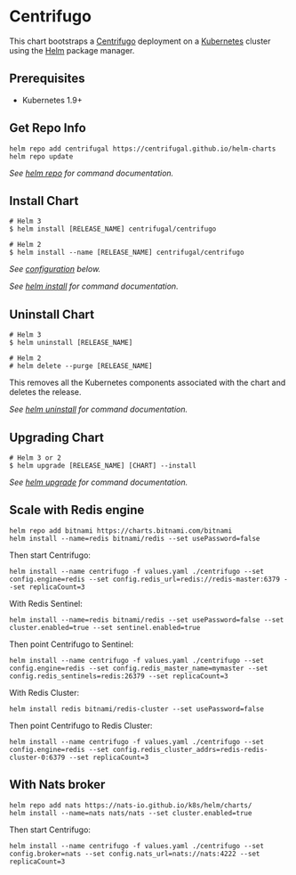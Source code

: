 # Centrifugo

This chart bootstraps a [Centrifugo](https://centrifugal.github.io/centrifugo/) deployment on a [Kubernetes](http://kubernetes.io) cluster using the [Helm](https://helm.sh) package manager.

## Prerequisites

- Kubernetes 1.9+

## Get Repo Info

```console
helm repo add centrifugal https://centrifugal.github.io/helm-charts
helm repo update
```

_See [helm repo](https://helm.sh/docs/helm/helm_repo/) for command documentation._

## Install Chart

```console
# Helm 3
$ helm install [RELEASE_NAME] centrifugal/centrifugo

# Helm 2
$ helm install --name [RELEASE_NAME] centrifugal/centrifugo
```

_See [configuration](#configuration) below._

_See [helm install](https://helm.sh/docs/helm/helm_install/) for command documentation._

## Uninstall Chart

```console
# Helm 3
$ helm uninstall [RELEASE_NAME]

# Helm 2
# helm delete --purge [RELEASE_NAME]
```

This removes all the Kubernetes components associated with the chart and deletes the release.

_See [helm uninstall](https://helm.sh/docs/helm/helm_uninstall/) for command documentation._

## Upgrading Chart

```console
# Helm 3 or 2
$ helm upgrade [RELEASE_NAME] [CHART] --install
```

_See [helm upgrade](https://helm.sh/docs/helm/helm_upgrade/) for command documentation._

## Scale with Redis engine

```
helm repo add bitnami https://charts.bitnami.com/bitnami
helm install --name=redis bitnami/redis --set usePassword=false
```

Then start Centrifugo:

```
helm install --name centrifugo -f values.yaml ./centrifugo --set config.engine=redis --set config.redis_url=redis://redis-master:6379 --set replicaCount=3
```

With Redis Sentinel:

```
helm install --name=redis bitnami/redis --set usePassword=false --set cluster.enabled=true --set sentinel.enabled=true
```

Then point Centrifugo to Sentinel:

```
helm install --name centrifugo -f values.yaml ./centrifugo --set config.engine=redis --set config.redis_master_name=mymaster --set config.redis_sentinels=redis:26379 --set replicaCount=3
```

With Redis Cluster:

```
helm install redis bitnami/redis-cluster --set usePassword=false
```

Then point Centrifugo to Redis Cluster:

```
helm install --name centrifugo -f values.yaml ./centrifugo --set config.engine=redis --set config.redis_cluster_addrs=redis-redis-cluster-0:6379 --set replicaCount=3
```

## With Nats broker

```
helm repo add nats https://nats-io.github.io/k8s/helm/charts/
helm install --name=nats nats/nats --set cluster.enabled=true
```

Then start Centrifugo:

```
helm install --name centrifugo -f values.yaml ./centrifugo --set config.broker=nats --set config.nats_url=nats://nats:4222 --set replicaCount=3
```
